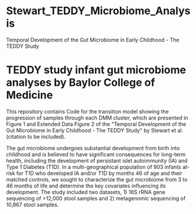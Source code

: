 # Stewart_TEDDY_Microbiome_Analysis
Temporal Development of the Gut Microbiome in Early Childhood - The TEDDY Study

# TEDDY study infant gut microbiome analyses by Baylor College of Medicine

This repository contains Code for the transition model showing the progression of samples through each DMM cluster, which are presented in Figure 1 and Extended Data Figure 2 of the "Temporal Development of the Gut Microbiome in Early Childhood - The TEDDY Study" by Stewart et al. (citation to be included).

The gut microbiome undergoes substantial development from birth into childhood and is believed to have significant consequences for long-term health, including the development of persistant islet autoimmunity (IA) and Type 1 Diabetes (T1D). In a multi-geographical population of 903 infants at-risk for T1D who developed IA and/or T1D by months 46 of age and their matched controls, we sought to characterize the gut microbiome from 3 to 46 months of life and determine the key covariates influencing its development. The study included two datasets, 1) 16S rRNA gene sequencing of >12,000 stool samples and 2) metagenomic sequencing of 10,867 stool samples.
